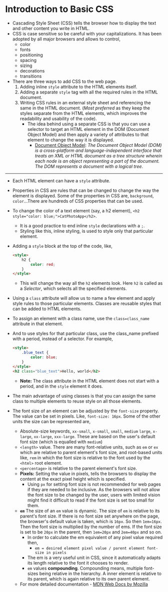 # Introduction to Basic CSS

* Cascading Style Sheet (CSS) tells the browser how to display the text and other content you write in HTML.
* CSS is case sensitive so be careful with your capitalizations. It has been adopted by all major browsers and allows to control,
  * color
  * fonts
  * positioning
  * spacing
  * sizing
  * decorations
  * transitions
* There are three ways to add CSS to the web page.
  1. Adding inline `style` attribute to the HTML elements itself.
  2. Adding a separate `style` tag with all the required rules in the HTML document.
  3. Writing CSS rules in an external style sheet and referencing the same in the HTML document. (*Most preferred* as they keep the styles separate from the HTML elements, which improves the readability and usability of the code).
     * The idea behind using a separate CSS is that you can use a selector to target an HTML element in the DOM (Document Object Model) and then apply a variety of attributes to that element to change the way it is displayed.
       * [Document Object Model](https://en.wikipedia.org/wiki/Document_Object_Model): *The Document Object Model (DOM) is a cross-platform and language-independent interface that treats an XML or HTML document as a tree structure wherein each node is an object representing a part of the document. The DOM represents a document with a logical tree*.

---

* Each HTML element can have a `style` attribute.
* Properties in CSS are rules that can be changed to change the way the element is displayed. Some of the properties in CSS are, `background`, `color`...There are hundreds of CSS properties that can be used.
* To change the color of a text element (say, a h2 element), `<h2 style="color: blue;">CatPhotoApp</h2>`.
  * It is a good practice to end inline `style` declarations with a `;`.
  * Styling like this, inline styling, is used to style only that particular element.
* Adding a `style` block at the top of the code, like,

    ```html
    <style>
        h2 {
            color: red;
        }
    </style>
    ```

  * This will change the way all the `h2` elements look. Here `h2` is called as a *Selector*, which selects all the specified elements.
* Using a `class` attribute will allow us to name a few element and apply style rules to those particular elements. Classes are reusable styles that can be added to HTML elements.
* To assign an element with a class name, use the `class=class_name` attribute in that element.
* And to use styles for that particular class, use the class_name prefixed with a period, instead of a selector. For example,

    ```html
    <style>
        .blue_text {
            color: blue;
        }
    </style>
    <h2 class="blue_text">Hello, world</h2>
    ```

  * **Note:** The class attribute in the HTML element does not start with a period, and in the `style` element it does.
* The main advantage of using classes is that you can assign the same class to multiple elements to reuse style on all those elements.
* The font size of an element can be adjusted by the `font-size` property. The value can be set in pixels. Like, `font-size: 16px`. Some of the other units the size can be represented are,
  * Absolute-size keywords, `xx-small`, `x-small`, `small`, `medium` `large`, `x-large`, `xx-large`, `xxx-large`. These are based on the user's default font size (which is equalled with `medium`)
  * `<length>` value. There are many font-relative units, such as `em` or `ex` which are relative to parent element's font size, and root-based units like, `rem` in which the font size is relative to the font used by the `<html>` root element.
  * `<percentage>` is relative to the parent element's font size.
  * **Pixels:** Setting the value in pixels, tells the browsers to display the content at the exact pixel height which is specified.
    * Using `px` for setting font size is not recommended for web pages if they are needed to be inclusive. As the browsers will not allow the font size to be changed by the user, users with limited vision might find it difficult to read if the font size is set too small for them.
  * **`em`** The size of an `em` value is dynamic. The size of `em` is relative to its parent's font size. If there is no font size set anywhere on the page, the browser's default value is taken, which is `16px`. So then `1em=16px`. Then the font size is multiplied by the number of ems. If the font size is set to be `20px` in the parent, then `1em=20px` and `2em=40px` and so on.
    * In order to calculate the em equivalent of any pixel value required then,
      * `em = desired element pixel value / parent element font-size in pixels`
    * The em is a very useful unit in CSS, since it automatically adapts its length relative to the font it chooses to render.
    * `em` values  **compounding**. Compounding means, multiple font-sizes being relative in the hierarchy. A inner element is relative to its parent, which is again relative to its own parent element.
  * For more detailed documentation - [MDN Web Docs by Mozilla](https://developer.mozilla.org/en-US/docs/Web/CSS/font-size)
